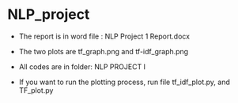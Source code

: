 # NLP_project

- The report is in word file : NLP Project 1 Report.docx
- The two plots are tf_graph.png and tf-idf_graph.png
- All codes are in folder: NLP PROJECT I

- If you want to run the plotting process, run file tf_idf_plot.py, and TF_plot.py
